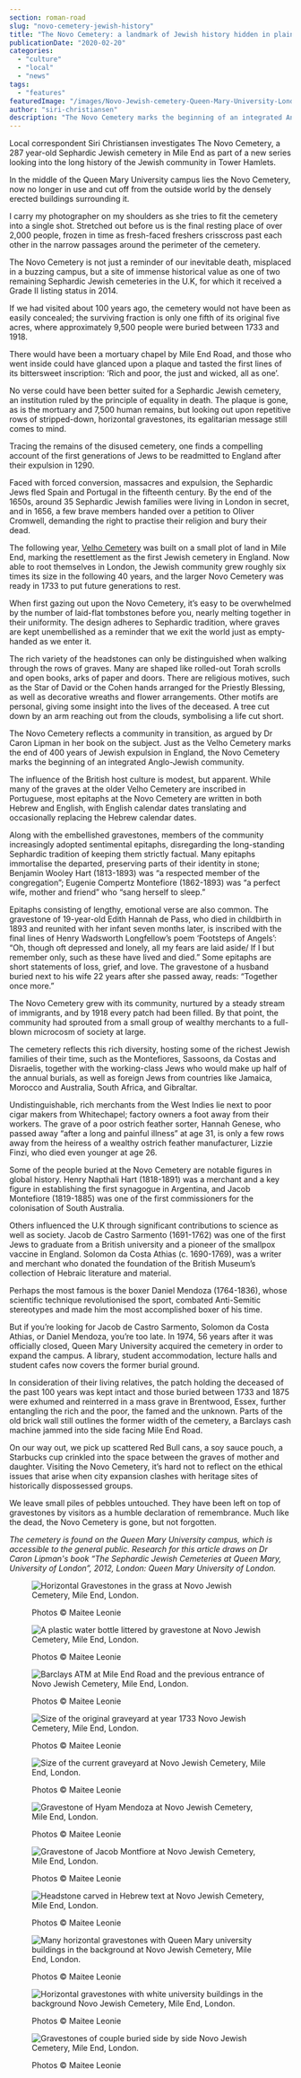 ```yaml
---
section: roman-road
slug: "novo-cemetery-jewish-history"
title: "The Novo Cemetery: a landmark of Jewish history hidden in plain sight"
publicationDate: "2020-02-20"
categories: 
  - "culture"
  - "local"
  - "news"
tags: 
  - "features"
featuredImage: "/images/Novo-Jewish-cemetery-Queen-Mary-University-London-16.jpg"
author: "siri-christiansen"
description: "The Novo Cemetery marks the beginning of an integrated Anglo-Jewish community', with 'indistinguishable, rich merchants from the West Indies lie next to poor cigar makers from Whitechapel, factory owners a foot away from their workers"
---
```


Local correspondent Siri Christiansen investigates The Novo Cemetery, a 287 year-old Sephardic Jewish cemetery in Mile End as part of a new series looking into the long history of the Jewish community in Tower Hamlets.

In the middle of the Queen Mary University campus lies the Novo Cemetery, now no longer in use and cut off from the outside world by the densely erected buildings surrounding it.

I carry my photographer on my shoulders as she tries to fit the cemetery into a single shot. Stretched out before us is the final resting place of over 2,000 people, frozen in time as fresh-faced freshers crisscross past each other in the narrow passages around the perimeter of the cemetery.

The Novo Cemetery is not just a reminder of our inevitable death, misplaced in a buzzing campus, but a site of immense historical value as one of two remaining Sephardic Jewish cemeteries in the U.K, for which it received a Grade II listing status in 2014.

If we had visited about 100 years ago, the cemetery would not have been as easily concealed; the surviving fraction is only one fifth of its original five acres, where approximately 9,500 people were buried between 1733 and 1918.

There would have been a mortuary chapel by Mile End Road, and those who went inside could have glanced upon a plaque and tasted the first lines of its bittersweet inscription: ‘Rich and poor, the just and wicked, all as one’.

No verse could have been better suited for a Sephardic Jewish cemetery, an institution ruled by the principle of equality in death. The plaque is gone, as is the mortuary and 7,500 human remains, but looking out upon repetitive rows of stripped-down, horizontal gravestones, its egalitarian message still comes to mind.

Tracing the remains of the disused cemetery, one finds a compelling account of the first generations of Jews to be readmitted to England after their expulsion in 1290.

Faced with forced conversion, massacres and expulsion, the Sephardic Jews fled Spain and Portugal in the fifteenth century. By the end of the 1650s, around 35 Sephardic Jewish families were living in London in secret, and in 1656, a few brave members handed over a petition to Oliver Cromwell, demanding the right to practise their religion and bury their dead. 

The following year, [Velho Cemetery](https://romanroadlondon.com/velho-cemetery-mile-end-jewish-history/) was built on a small plot of land in Mile End, marking the resettlement as the first Jewish cemetery in England. Now able to root themselves in London, the Jewish community grew roughly six times its size in the following 40 years, and the larger Novo Cemetery was ready in 1733 to put future generations to rest.

When first gazing out upon the Novo Cemetery, it’s easy to be overwhelmed by the number of laid-flat tombstones before you, nearly melting together in their uniformity. The design adheres to Sephardic tradition, where graves are kept unembellished as a reminder that we exit the world just as empty-handed as we enter it. 

The rich variety of the headstones can only be distinguished when walking through the rows of graves. Many are shaped like rolled-out Torah scrolls and open books, arks of paper and doors. There are religious motives, such as the Star of David or the Cohen hands arranged for the Priestly Blessing, as well as decorative wreaths and flower arrangements. Other motifs are personal, giving some insight into the lives of the deceased. A tree cut down by an arm reaching out from the clouds, symbolising a life cut short.

The Novo Cemetery reflects a community in transition, as argued by Dr Caron Lipman in her book on the subject. Just as the Velho Cemetery marks the end of 400 years of Jewish expulsion in England, the Novo Cemetery marks the beginning of an integrated Anglo-Jewish community. 

The influence of the British host culture is modest, but apparent. While many of the graves at the older Velho Cemetery are inscribed in Portuguese, most epitaphs at the Novo Cemetery are written in both Hebrew and English, with English calendar dates translating and occasionally replacing the Hebrew calendar dates. 

Along with the embellished gravestones, members of the community increasingly adopted sentimental epitaphs, disregarding the long-standing Sephardic tradition of keeping them strictly factual. Many epitaphs immortalise the departed, preserving parts of their identity in stone; Benjamin Wooley Hart (1813-1893) was “a respected member of the congregation”; Eugenie Compertz Montefiore (1862-1893) was “a perfect wife, mother and friend” who “sang herself to sleep.”

Epitaphs consisting of lengthy, emotional verse are also common. The gravestone of 19-year-old Edith Hannah de Pass, who died in childbirth in 1893 and reunited with her infant seven months later, is inscribed with the final lines of Henry Wadsworth Longfellow’s poem ‘Footsteps of Angels’: “Oh, though oft depressed and lonely, all my fears are laid aside/ If I but remember only, such as these have lived and died.” Some epitaphs are short statements of loss, grief, and love. The gravestone of a husband buried next to his wife 22 years after she passed away, reads: “Together once more.”

The Novo Cemetery grew with its community, nurtured by a steady stream of immigrants, and by 1918 every patch had been filled. By that point, the community had sprouted from a small group of wealthy merchants to a full-blown microcosm of society at large.

The cemetery reflects this rich diversity, hosting some of the richest Jewish families of their time, such as the Montefiores, Sassoons, da Costas and Disraelis, together with the working-class Jews who would make up half of the annual burials, as well as foreign Jews from countries like Jamaica, Morocco and Australia, South Africa, and Gibraltar.

Undistinguishable, rich merchants from the West Indies lie next to poor cigar makers from Whitechapel; factory owners a foot away from their workers. The grave of a poor ostrich feather sorter, Hannah Genese, who passed away “after a long and painful illness” at age 31, is only a few rows away from the heiress of a wealthy ostrich feather manufacturer, Lizzie Finzi, who died even younger at age 26.

Some of the people buried at the Novo Cemetery are notable figures in global history. Henry Napthali Hart (1818-1891) was a merchant and a key figure in establishing the first synagogue in Argentina, and Jacob Montefiore (1819-1885) was one of the first commissioners for the colonisation of South Australia.

Others influenced the U.K through significant contributions to science as well as society. Jacob de Castro Sarmento (1691-1762) was one of the first Jews to graduate from a British university and a pioneer of the smallpox vaccine in England. Solomon da Costa Athias (c. 1690-1769), was a writer and merchant who donated the foundation of the British Museum’s collection of Hebraic literature and material.

Perhaps the most famous is the boxer Daniel Mendoza (1764-1836), whose scientific technique revolutionised the sport, combated Anti-Semitic stereotypes and made him the most accomplished boxer of his time.

But if you’re looking for Jacob de Castro Sarmento, Solomon da Costa Athias, or Daniel Mendoza, you’re too late. In 1974, 56 years after it was officially closed, Queen Mary University acquired the cemetery in order to expand the campus. A library, student accommodation, lecture halls and student cafes now covers the former burial ground.

In consideration of their living relatives, the patch holding the deceased of the past 100 years was kept intact and those buried between 1733 and 1875 were exhumed and reinterred in a mass grave in Brentwood, Essex, further entangling the rich and the poor, the famed and the unknown. Parts of the old brick wall still outlines the former width of the cemetery, a Barclays cash machine jammed into the side facing Mile End Road.

On our way out, we pick up scattered Red Bull cans, a soy sauce pouch, a Starbucks cup crinkled into the space between the graves of mother and daughter. Visiting the Novo Cemetery, it’s hard not to reflect on the ethical issues that arise when city expansion clashes with heritage sites of historically dispossessed groups.

We leave small piles of pebbles untouched. They have been left on top of gravestones by visitors as a humble declaration of remembrance. Much like the dead, the Novo Cemetery is gone, but not forgotten.

_The cemetery is found on the Queen Mary University campus, which is accessible to the general public. Research for this article draws on Dr Caron Lipman's book “The Sephardic Jewish Cemeteries at Queen Mary, University of London”, 2012, London: Queen Mary University of London._

<figure>

![Horizontal Gravestones in the grass at Novo Jewish Cemetery, Mile End, London.](/images/Novo-Jewish-cemetery-Queen-Mary-University-London-8-1024x683.jpg)

<figcaption>

Photos © Maitee Leonie

</figcaption>

</figure>

<figure>

![A plastic water bottle littered by gravestone at Novo Jewish Cemetery, Mile End, London.](/images/Novo-Jewish-cemetery-Queen-Mary-University-London-22-1024x683.jpg)

<figcaption>

Photos © Maitee Leonie

</figcaption>

</figure>

<figure>

![Barclays ATM at Mile End Road and the previous entrance of Novo Jewish Cemetery, Mile End, London.](/images/Novo-Jewish-cemetery-Queen-Mary-University-London-35-1024x683.jpg)

<figcaption>

Photos © Maitee Leonie  


</figcaption>

</figure>

<figure>

![Size of the original graveyard at year 1733 Novo Jewish Cemetery, Mile End, London.](/images/Novo-Jewish-cemetery-Queen-Mary-University-London-30-1024x683.jpg)

<figcaption>

Photos © Maitee Leonie

</figcaption>

</figure>

<figure>

![Size of the current graveyard at Novo Jewish Cemetery, Mile End, London.](/images/Novo-Jewish-cemetery-Queen-Mary-University-London-32-1024x683.jpg)

<figcaption>

Photos © Maitee Leonie

</figcaption>

</figure>

<figure>

![Gravestone of Hyam Mendoza at Novo Jewish Cemetery, Mile End, London.](/images/Novo-Jewish-cemetery-Queen-Mary-University-London-20-1024x683.jpg)

<figcaption>

Photos © Maitee Leonie

</figcaption>

</figure>

<figure>

![Gravestone of Jacob Montfiore at Novo Jewish Cemetery, Mile End, London.](/images/Novo-Jewish-cemetery-Queen-Mary-University-London-24-1024x683.jpg)

<figcaption>

Photos © Maitee Leonie

</figcaption>

</figure>

<figure>

![Headstone carved in Hebrew text at Novo Jewish Cemetery, Mile End, London.](/images/Novo-Jewish-cemetery-Queen-Mary-University-London-3-1024x683.jpg)

<figcaption>

Photos © Maitee Leonie

</figcaption>

</figure>

<figure>

![Many horizontal gravestones with Queen Mary university buildings in the background at Novo Jewish Cemetery, Mile End, London.](/images/Novo-Jewish-cemetery-Queen-Mary-University-London-29-1024x683.jpg)

<figcaption>

Photos © Maitee Leonie

</figcaption>

</figure>

<figure>

![Horizontal gravestones with white university buildings in the background Novo Jewish Cemetery, Mile  End, London.](/images/Novo-Jewish-cemetery-Queen-Mary-University-London-13-1024x683.jpg)

<figcaption>

Photos © Maitee Leonie

</figcaption>

</figure>

<figure>

![Gravestones of couple buried side by side Novo Jewish Cemetery, Mile End, London.](/images/Novo-Jewish-cemetery-Queen-Mary-University-London-28-2-1024x683.jpg)

<figcaption>

Photos © Maitee Leonie

</figcaption>

</figure>
